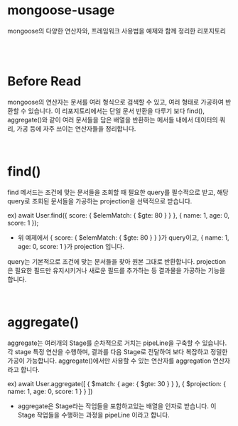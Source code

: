 # mongoose-usage
mongoose의 다양한 연산자와, 프레임워크 사용법을 예제와 함께 정리한 리포지토리

</br>
</br>

# Before Read

mongoose의 연산자는 문서를 여러 형식으로 검색할 수 있고, 여러 형태로 가공하여 반환할 수 있습니다. 이 리포지토리에서는 단일 문서 반환을 다루기 보다 find(), aggregate()와 같이 여러 문서들을 담은 배열을 반환하는 메서들 내에서 데이터의 쿼리, 가공 등에 자주 쓰이는 연산자들을 정리합니다.

</br>

# find()

find 메서드는 조건에 맞는 문서들을 조회할 때 필요한 query를 필수적으로 받고, 해당 query로 조회된 문서들을 가공하는 projection을 선택적으로 받습니다.

ex) await User.find({ score: { $elemMatch: { $gte: 80 } } }, { name: 1, age: 0, score: 1 });
- 위 예제에서 { score: { $elemMatch: { $gte: 80 } } }가 query이고, { name: 1, age: 0, score: 1 }가 projection 입니다.

query는 기본적으로 조건에 맞는 문서들을 찾아 원본 그대로 반환합니다. projection은 필요한 필드만 유지시키거나 새로운 필드를 추가하는 등 결과물을 가공하는 기능을 합니다.

</br>

# aggregate()

aggregate는 여러개의 Stage를 순차적으로 거치는 pipeLine을 구축할 수 있습니다. 각 stage 특정 연산을 수행하며, 결과를 다음 Stage로 전달하여 보다 복잡하고 정밀한 가공이 가능합니다. aggregate()에서만 사용할 수 있는 연산자를 aggregation 연산자라고 합니다.

ex) await User.aggregate([ { $match: { age: { $gte: 30 } } }, { $projection: { name: 1, age: 0, score: 1 } } ])

- aggregate은 Stage라는 작업들을 포함하고있는 배열을 인자로 받습니다. 이 Stage 작업들을 수행하는 과정을 pipeLine 이라고 합니다.

